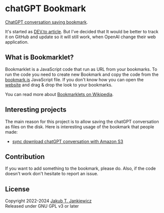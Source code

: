 # chatGPT Bookmark
[ChatGPT conversation saving bookmark](https://github.com/jcubic/chat-gpt).

It's started as [DEV.to article](https://dev.to/jcubic/save-chatgpt-as-html-file-dhh).
But I've decided that It would be better to track it on GitHub and update so it will still work,
when OpenAI change their web application.

## What is Bookmarklet?
Bookmarklet is a JavaScript code that run as URL from your bookmarks. To run the code you need to
create new Bookmark and copy the code from the
[bookmark.js](https://github.com/jcubic/chat-gpt/blob/master/bookmark.js) JavaScript file. If you
don't know how you can open the [website](https://jcubic.github.io/chat-gpt/) and drag & drop the
look to your bookmarks.

You can read more about [Bookmarklets on Wikipedia](https://en.wikipedia.org/wiki/Bookmarklet).

## Interesting projects
The main reason for this project is to allow saving the chatGPT conversation as files on the disk.
Here is interesting usage of the bookmark that people made:

* [sync download chatGPT conversation with Amazon S3](http://scripting.com/2023/03/08/153909.html)

## Contribution
If you want to add something to the bookmark, please do. Also, if the code doesn't work don't
hesitate to report an issue.

## License
Copyright 2022-2024 [Jakub T. Jankiewicz](https://jakub.jankiewicz.org/)<br/>
Released under GNU GPL v3 or later
